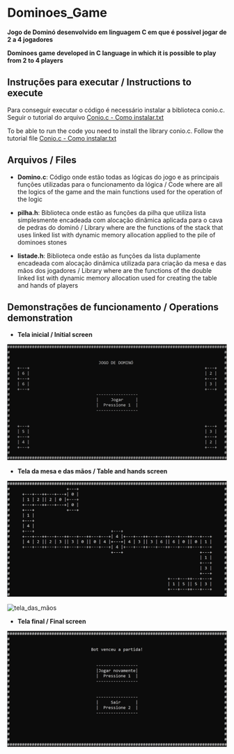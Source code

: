 # Dominoes_Game
**Jogo de Dominó desenvolvido em linguagem C em que é possível jogar de 2 a 4 jogadores**

**Dominoes game developed in C language in which it is possible to play from 2 to 4 players**

## Instruções para executar / Instructions to execute 
Para conseguir executar o código é necessário instalar a biblioteca conio.c. Seguir o tutorial do arquivo [Conio.c - Como instalar.txt](Conio.c-library/Conio.c_Como_Instalar.txt) 

To be able to run the code you need to install the library conio.c. Follow the tutorial file [Conio.c - Como instalar.txt](Conio.c-library/Conio.c_Como_Instalar.txt)

## Arquivos / Files
- **Domino.c**: Código onde estão todas as lógicas do jogo e as principais funções utilizadas para o funcionamento da lógica / Code where are all the logics of the game and the main functions used for the operation of the logic 

- **pilha.h**: Biblioteca onde estão as funções da pilha que utiliza lista simplesmente encadeada com alocação dinâmica aplicada para o cava de pedras do dominó / Library where are the functions of the stack that uses linked list with dynamic memory allocation applied to the pile of dominoes stones

- **listade.h**: Biblioteca onde estão as funções da lista duplamente encadeada com alocação dinâmica utilizada para criação da mesa e das mãos dos jogadores / Library where are the functions of the double linked list with dynamic memory allocation used for creating the table and hands of players

## Demonstrações de funcionamento / Operations demonstration
- **Tela inicial / Initial screen**

![Tela_inicial](/Images/Tela_inicial.png)

- **Tela da mesa e das mãos / Table and hands screen**

![Tela_da_mesa](/Images/Tela_da_mesa.png)

![tela_das_mãos](/Images/Tela_da_mão.png)

- **Tela final / Final screen**

![Tela_final](/Images/Tela_final.png)
